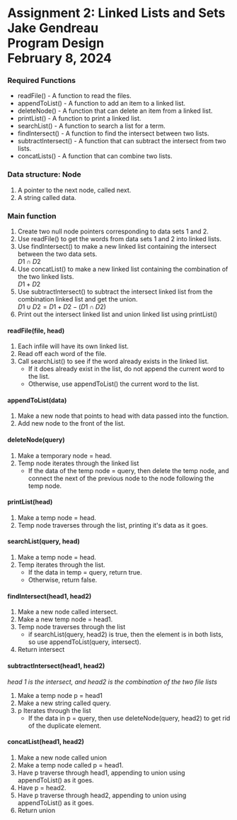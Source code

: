 [//]: # (This script stuff makes the LaTeX math work, so keep it!)

<script type="text/javascript" src="http://cdn.mathjax.org/mathjax/latest/MathJax.js?config=TeX-AMS-MML_HTMLorMML"></script>
<script type="text/x-mathjax-config">
  MathJax.Hub.Config({ tex2jax: {inlineMath: [['$', '$']]}, messageStyle: "none" });
</script>


# Assignment 2: Linked Lists and Sets <br> Jake Gendreau <br> Program Design <br> February 8, 2024

### Required Functions
* readFile() - A function to read the files.
* appendToList() - A function to add an item to a linked list.
* deleteNode() - A function that can delete an item from a linked list.
* printList() - A function to print a linked list.
* searchList() - A function to search a list for a term.
* findIntersect() - A function to find the intersect between two lists.
* subtractIntersect() - A function that can subtract the intersect from two lists.
* concatLists() - A function that can combine two lists.

### Data structure: Node
1. A pointer to the next node, called next.
2. A string called data.

### Main function
1. Create two null node pointers corresponding to data sets 1 and 2.
2. Use readFile() to get the words from data sets 1 and 2 into linked lists.
3. Use findIntersect() to make a new linked list containing the intersect between the two data sets. 
\
$D1 \cap D2$
4. Use concatList() to make a new linked list containing the combination of the two linked lists. 
\
$D1 + D2$
5. Use subtractIntersect() to subtract the intersect linked list from the combination linked list and get the union. 
\
$D1 \cup D2 = D1 + D2 - (D1 \cap D2)$
6. Print out the intersect linked list and union linked list using printList()

#### readFile(file, head)
1. Each infile will have its own linked list.
2. Read off each word of the file.
3. Call searchList() to see if the word already exists in the linked list.
    * If it does already exist in the list, do not append the current word to the list.
    * Otherwise, use appendToList() the current word to the list.

#### appendToList(data)
1. Make a new node that points to head with data passed into the function.
2. Add new node to the front of the list.

#### deleteNode(query)
1. Make a temporary node = head.
2. Temp node iterates through the linked list
    * If the data of the temp node = query, then delete the temp node, and connect the next of the previous node to the node following the temp node.

#### printList(head)
1. Make a temp node = head.
2. Temp node traverses through the list, printing it's data as it goes.

#### searchList(query, head)
1. Make a temp node = head.
2. Temp iterates through the list.
    * If the data in temp = query, return true.
    * Otherwise, return false.

#### findIntersect(head1, head2)
1. Make a new node called intersect.
2. Make a new temp node = head1.
3. Temp node traverses through the list
    * if searchList(query, head2) is true, then the element is in both lists, so use appendToList(query, intersect).
4. Return intersect

#### subtractIntersect(head1, head2)
*head 1 is the intersect, and head2 is the combination of the two file lists*
1. Make a temp node p = head1
2. Make a new string called query.
3. p Iterates through the list
    * If the data in p = query, then use deleteNode(query, head2) to get rid of the duplicate element.

#### concatList(head1, head2)
1. Make a new node called union
2. Make a temp node called p = head1.
3. Have p traverse through head1, appending to union using appendToList() as it goes.
4. Have p = head2.
5. Have p traverse through head2, appending to union using appendToList() as it goes.
6. Return union
